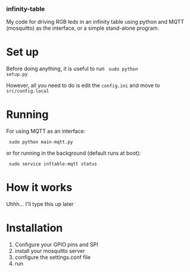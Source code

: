 ### infinity-table
My code for driving RGB leds in an infinity table using python and MQTT (mosquitto) as the interface, or a simple stand-alone program.

# Set up
Before doing anything, it is useful to run
<code> sudo python setup.py </code> 

However, all you need to do is edit the <code>config.ini</code> and move to <code> src/config.local </code>

# Running
For using MQTT as an interface:

<code> sudo python main-mqtt.py </code>

or for running in the background (default runs at boot):

<code> sudo service inftable-mqtt status </code>

# How it works
Uhhh... I'll type this up later

# Installation
1) Configure your GPIO pins and SPI
2) install your mosquitto server
3) configure the settings.conf file
4) run
